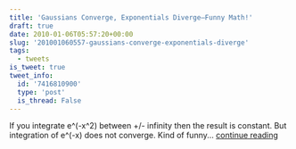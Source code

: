 ```yaml
---
title: 'Gaussians Converge, Exponentials Diverge—Funny Math!'
draft: true
date: 2010-01-06T05:57:20+00:00
slug: '201001060557-gaussians-converge-exponentials-diverge'
tags:
  - tweets
is_tweet: true
tweet_info:
  id: '7416810900'
  type: 'post'
  is_thread: False
---
```




If you integrate e^(-x^2) between +/- infinity then the result is constant. But integration of e^(-x) does not converge. Kind of funny... [continue reading](https://x.com/sytelus/status/7416810900)

